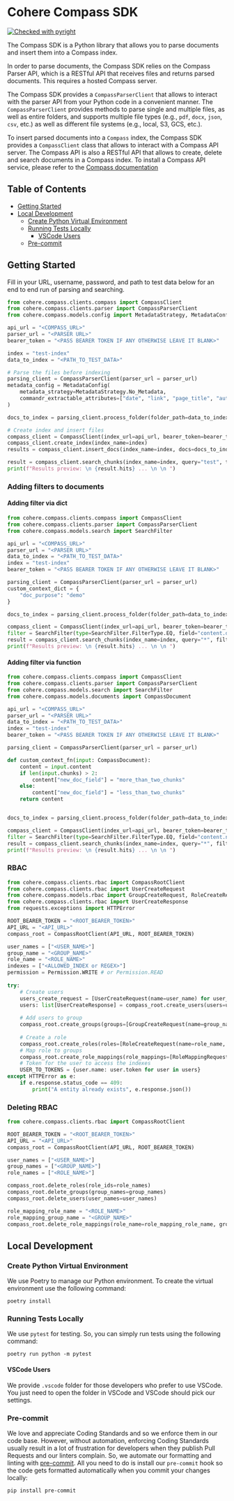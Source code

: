 # Cohere Compass SDK

[![Checked with pyright](https://microsoft.github.io/pyright/img/pyright_badge.svg)](https://microsoft.github.io/pyright/)

The Compass SDK is a Python library that allows you to parse documents and insert them
into a Compass index.

In order to parse documents, the Compass SDK relies on the Compass Parser API, which is
a RESTful API that receives files and returns parsed documents. This requires a hosted
Compass server.

The Compass SDK provides a `CompassParserClient` that allows to interact with the parser
API from your Python code in a convenient manner. The `CompassParserClient` provides
methods to parse single and multiple files, as well as entire folders, and supports
multiple file types (e.g., `pdf`, `docx`, `json`, `csv`, etc.) as well as different file
systems (e.g., local, S3, GCS, etc.).

To insert parsed documents into a `Compass` index, the Compass SDK provides a
`CompassClient` class that allows to interact with a Compass API server. The Compass API
is also a RESTful API that allows to create, delete and search documents in a Compass
index. To install a Compass API service, please refer to the [Compass
documentation](https://github.com/cohere-ai/compass)

## Table of Contents

<!--
Do NOT remove the line below; it is used by markdown-toc to automatically generate the
Table of Contents.

To update the Table Of Contents, execute the following command in the repo root dir:

markdown-toc -i README.md

If you don't have the markdown-toc tool, you can install it with:

npm i -g markdown-toc # use sudo if you use a system-wide node installation.
>

<!-- toc -->

- [Getting Started](#getting-started)
- [Local Development](#local-development)
  - [Create Python Virtual Environment](#create-python-virtual-environment)
  - [Running Tests Locally](#running-tests-locally)
    - [VSCode Users](#vscode-users)
  - [Pre-commit](#pre-commit)

<!-- tocstop -->

## Getting Started

Fill in your URL, username, password, and path to test data below for an end to end run
of parsing and searching.

```Python
from cohere.compass.clients.compass import CompassClient
from cohere.compass.clients.parser import CompassParserClient
from cohere.compass.models.config import MetadataStrategy, MetadataConfig

api_url = "<COMPASS_URL>"
parser_url = "<PARSER URL>"
bearer_token = "<PASS BEARER TOKEN IF ANY OTHERWISE LEAVE IT BLANK>"

index = "test-index"
data_to_index = "<PATH_TO_TEST_DATA>"

# Parse the files before indexing
parsing_client = CompassParserClient(parser_url = parser_url)
metadata_config = MetadataConfig(
    metadata_strategy=MetadataStrategy.No_Metadata,
    commandr_extractable_attributes=["date", "link", "page_title", "authors"]
)

docs_to_index = parsing_client.process_folder(folder_path=data_to_index, metadata_config=metadata_config, recursive=True)

# Create index and insert files
compass_client = CompassClient(index_url=api_url, bearer_token=bearer_token)
compass_client.create_index(index_name=index)
results = compass_client.insert_docs(index_name=index, docs=docs_to_index)

result = compass_client.search_chunks(index_name=index, query="test", top_k=1)
print(f"Results preview: \n {result.hits} ... \n \n ")
```

### Adding filters to documents

#### Adding filter via dict
```python
from cohere.compass.clients.compass import CompassClient
from cohere.compass.clients.parser import CompassParserClient
from cohere.compass.models.search import SearchFilter

api_url = "<COMPASS_URL>"
parser_url = "<PARSER URL>"
data_to_index = "<PATH_TO_TEST_DATA>"
index = "test-index"
bearer_token = "<PASS BEARER TOKEN IF ANY OTHERWISE LEAVE IT BLANK>"

parsing_client = CompassParserClient(parser_url = parser_url)
custom_context_dict = {
    "doc_purpose": "demo"
}

docs_to_index = parsing_client.process_folder(folder_path=data_to_index, recursive=True, custom_context=custom_context_dict)

compass_client = CompassClient(index_url=api_url, bearer_token=bearer_token)
filter = SearchFilter(type=SearchFilter.FilterType.EQ, field="content.doc_purpose", value="demo")
result = compass_client.search_chunks(index_name=index, query="*", filters=[filter])
print(f"Results preview: \n {result.hits} ... \n \n ")
```

#### Adding filter via function
```python
from cohere.compass.clients.compass import CompassClient
from cohere.compass.clients.parser import CompassParserClient
from cohere.compass.models.search import SearchFilter
from cohere.compass.models.documents import CompassDocument

api_url = "<COMPASS_URL>"
parser_url = "<PARSER URL>"
data_to_index = "<PATH_TO_TEST_DATA>"
index = "test-index"
bearer_token = "<PASS BEARER TOKEN IF ANY OTHERWISE LEAVE IT BLANK>"

parsing_client = CompassParserClient(parser_url = parser_url)

def custom_context_fn(input: CompassDocument):
    content = input.content 
    if len(input.chunks) > 2:  
        content["new_doc_field"] = "more_than_two_chunks" 
    else:
        content["new_doc_field"] = "less_than_two_chunks"
    return content


docs_to_index = parsing_client.process_folder(folder_path=data_to_index, recursive=True, custom_context=custom_context_fn)

compass_client = CompassClient(index_url=api_url, bearer_token=bearer_token)
filter = SearchFilter(type=SearchFilter.FilterType.EQ, field="content.new_doc_field", value="less_than_two_chunks")
result = compass_client.search_chunks(index_name=index, query="*", filters=[filter])
print(f"Results preview: \n {result.hits} ... \n \n ")
```

### RBAC 

```python
from cohere.compass.clients.rbac import CompassRootClient
from cohere.compass.clients.rbac import UserCreateRequest
from cohere.compass.models.rbac import GroupCreateRequest, RoleCreateRequest, RoleMappingRequest, Permission, PolicyRequest
from cohere.compass.clients.rbac import UserCreateResponse
from requests.exceptions import HTTPError

ROOT_BEARER_TOKEN = "<ROOT_BEARER_TOKEN>"
API_URL = "<API_URL>"
compass_root = CompassRootClient(API_URL, ROOT_BEARER_TOKEN)

user_names = ["<USER_NAME>"]
group_name = "<GROUP_NAME>"
role_name = "<ROLE_NAME>"
indexes = ["<ALLOWED_INDEX or REGEX>"]
permission = Permission.WRITE # or Permission.READ
 
try:
    # Create users
    users_create_request = [UserCreateRequest(name=user_name) for user_name in user_names]
    users: list[UserCreateResponse] = compass_root.create_users(users=users_create_request)
    
    # Add users to group
    compass_root.create_groups(groups=[GroupCreateRequest(name=group_name, user_names=user_names)])
    
    # Create a role
    compass_root.create_roles(roles=[RoleCreateRequest(name=role_name, policies=[PolicyRequest(indexes=indexes, permission=permission)])])
    # Map role to groups
    compass_root.create_role_mappings(role_mappings=[RoleMappingRequest(role_name=role_name, group_name=group_name)])
    # Token for the user to access the indexes
    USER_TO_TOKENS = {user.name: user.token for user in users}
except HTTPError as e:
    if e.response.status_code == 409:
        print("A entity already exists", e.response.json())
```

### Deleting RBAC
```python
from cohere.compass.clients.rbac import CompassRootClient

ROOT_BEARER_TOKEN = "<ROOT_BEARER_TOKEN>"
API_URL = "<API_URL>"
compass_root = CompassRootClient(API_URL, ROOT_BEARER_TOKEN)

user_names = ["<USER_NAME>"]
group_names = ["<GROUP_NAME>"]
role_names = ["<ROLE_NAME>"]

compass_root.delete_roles(role_ids=role_names)
compass_root.delete_groups(group_names=group_names)
compass_root.delete_users(user_names=user_names)

role_mapping_role_name = "<ROLE_NAME>"
role_mapping_group_name = "<GROUP_NAME>"
compass_root.delete_role_mappings(role_name=role_mapping_role_name, group_name=role_mapping_group_name)
```

## Local Development

### Create Python Virtual Environment

We use Poetry to manage our Python environment. To create the virtual environment use
the following command:

```
poetry install
```

### Running Tests Locally

We use `pytest` for testing. So, you can simply run tests using the following command:

```
poetry run python -m pytest
```

#### VSCode Users

We provide `.vscode` folder for those developers who prefer to use VSCode. You just need
to open the folder in VSCode and VSCode should pick our settings.

### Pre-commit

We love and appreciate Coding Standards and so we enforce them in our code base.
However, without automation, enforcing Coding Standards usually result in a lot of
frustration for developers when they publish Pull Requests and our linters complain. So,
we automate our formatting and linting with [pre-commit](https://pre-commit.com/). All
you need to do is install our `pre-commit` hook so the code gets formatted automatically
when you commit your changes locally:

```bash
pip install pre-commit
```
